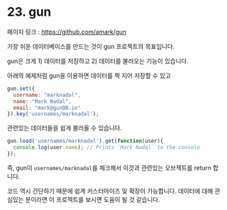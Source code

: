 # 23. gun

페이지 링크 : https://github.com/amark/gun

가장 쉬운 데이터베이스를 만드는 것이 gun 프로젝트의 목표입니다.

gun은 크게 1) 데이터를 저장하고 2) 데이터를 불러오는 기능이 있습니다.


아래의 예제처럼 gun을 이용하면 데이터를 짝 지어 저장할 수 있고

```javascript
gun.set({
  username: "marknadal",
  name: "Mark Nadal",
  email: "mark@gunDB.io"
}).key('usernames/marknadal');
```

관련있는 데이터들을 쉽게 불러올 수 있습니다.
```javascript
gun.load('usernames/marknadal').get(function(user){
  console.log(user.name); // Prints `Mark Nadal` to the console
});
```
즉, gun이 `usernames/marknadal`를 체크해서 이것과 관련있는 오브젝트를 return 합니다.

코드 역시 간단하기 때문에 쉽게 커스터마이즈 및 확장이 가능합니다.
데이터에 대해 관심있는 분이라면 이 프로젝트를 보시면 도움이 될 것 같습니다.
